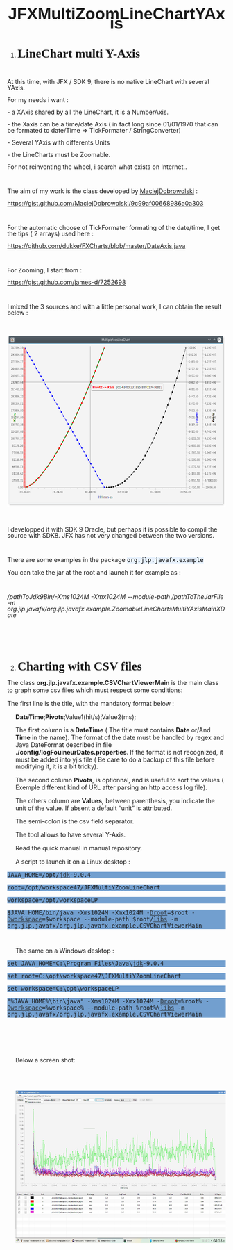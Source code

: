<!DOCTYPE HTML PUBLIC "-//W3C//DTD HTML 4.0 Transitional//EN">
<html>
<head>
	<meta http-equiv="content-type" content="text/html; charset=utf-8"/>
	<title></title>
	<meta name="generator" content="LibreOffice 5.4.5.1 (Linux)"/>
	<meta name="created" content="2017-11-20T11:24:41.257874917"/>
	<meta name="changed" content="2018-03-27T08:19:23.311842894"/>
	<style type="text/css">
		@page { margin: 2cm }
		p { margin-bottom: 0.25cm; line-height: 120% }
		h1 { margin-bottom: 0.21cm }
		h1.western { font-family: "Liberation Serif", serif }
		h1.cjk { font-family: "Noto Sans CJK SC Regular"; font-size: 24pt }
		h1.ctl { font-family: "Lohit Devanagari"; font-size: 24pt }
		a:link { so-language: zxx }
	</style>
</head>
<body lang="en-US" dir="ltr">
<p align="center" style="margin-top: 0.42cm; margin-bottom: 0.21cm; line-height: 100%; page-break-after: avoid">
<font face="Liberation Sans, sans-serif"><font size="6" style="font-size: 28pt"><b>JFXMultiZoomLineChartYAxis</b></font></font></p>
<ol>
	<li/>
<h1 class="western">LineChart multi Y-Axis</h1>
</ol>
<p style="margin-bottom: 0cm; line-height: 100%"><br/>

</p>
<p style="margin-bottom: 0cm; line-height: 100%">At this time, with
JFX / SDK 9, there is no native LineChart with several YAxis.</p>
<p style="margin-bottom: 0cm; line-height: 100%"> For my needs i
want&nbsp;:</p>
<p style="margin-bottom: 0cm; line-height: 100%">- a XAxis shared by
all the LineChart, it is a NumberAxis.</p>
<p style="margin-bottom: 0cm; line-height: 100%">- the Xaxis can be a
time/date Axis ( in fact long since 01/01/1970 that can be formated
to date/Time =&gt; TickFormater / StringConverter)</p>
<p style="margin-bottom: 0cm; line-height: 100%">- Several YAxis with
differents Units</p>
<p style="margin-bottom: 0cm; line-height: 100%">- the LineCharts
must be Zoomable.</p>
<p style="margin-bottom: 0cm; line-height: 100%"> 
</p>
<p style="margin-bottom: 0cm; line-height: 100%">For not reinventing
the wheel, i search what exists on Internet..</p>
<p style="margin-bottom: 0cm; line-height: 100%"><br/>

</p>
<p style="margin-bottom: 0cm; line-height: 100%">The aim of my work
is the class developed by <a href="https://gist.github.com/MaciejDobrowolski">MaciejDobrowolski</a>&nbsp;:</p>
<p style="margin-bottom: 0cm; line-height: 100%"><a href="https://gist.github.com/MaciejDobrowolski/9c99af00668986a0a303">https://gist.github.com/MaciejDobrowolski/9c99af00668986a0a303</a></p>
<p style="margin-bottom: 0cm; line-height: 100%"><br/>

</p>
<p style="margin-bottom: 0cm; line-height: 100%">For the automatic
choose of TickFormater formating   of the date/time, I get the tips (
2 arrays)  used here : 
</p>
<p style="margin-bottom: 0cm; line-height: 100%"><a href="https://github.com/dukke/FXCharts/blob/master/DateAxis.java">https://github.com/dukke/FXCharts/blob/master/DateAxis.java</a></p>
<p style="margin-bottom: 0cm; line-height: 100%"><br/>

</p>
<p style="margin-bottom: 0cm; line-height: 100%">For Zooming, I start
from : 
</p>
<p style="margin-bottom: 0cm; line-height: 100%"><a href="https://gist.github.com/james-d/7252698">https://gist.github.com/james-d/7252698</a></p>
<p style="margin-bottom: 0cm; line-height: 100%"><br/>

</p>
<p style="margin-bottom: 0cm; line-height: 100%">I mixed the 3
sources and with a little personal work, I can obtain the result
below :</p>
<p style="margin-bottom: 0cm; line-height: 100%"><br/>

</p>
<p style="margin-bottom: 0cm; line-height: 100%"><img src="readme_html_d8ce468dc07d2661.png" name="Image1" align="bottom" width="643" height="399" border="0"/>
</p>
<p style="margin-bottom: 0cm; line-height: 100%"><br/>

</p>
<p style="margin-bottom: 0cm; line-height: 100%">I developped it with
SDK 9 Oracle, but perhaps it is possible to compil the source with
SDK8. JFX has not very changed between the two versions. 
</p>
<p style="margin-bottom: 0cm; line-height: 100%"><br/>

</p>
<p style="margin-bottom: 0cm; line-height: 100%">There are some
examples in the package <font color="#000000"><font face="Monospace"><font size="2" style="font-size: 10pt"><span style="background: #e8f2fe">org.jlp.javafx.example</span></font></font></font></p>
<p style="margin-bottom: 0cm; line-height: 100%">You can take the jar
at the root and launch it for example as :</p>
<p style="margin-bottom: 0cm; line-height: 100%"><br/>

</p>
<p style="margin-bottom: 0cm; line-height: 100%"><i>/pathToJdk9Bin/-Xms1024M
-Xmx1024M --module-path /pathToTheJarFile -m
org.jlp.javafx/org.jlp.javafx.example.ZoomableLineChartsMultiYAxisMainXDate</i></p>
<p style="margin-bottom: 0cm; line-height: 100%"><br/>

</p>
<p style="margin-bottom: 0cm; line-height: 100%"><br/>

</p>
<ol start="2">
	<li/>
<h1 class="western">Charting with CSV files</h1>
</ol>
<p>The class <b>org.jlp.javafx.example.CSVChartViewerMain</b> is the
main class to graph some csv files which must respect some
conditions:</p>
<p>The first line is the title, with the mandatory format below :</p>
<p lang="en-GB" style="margin-left: 0.5cm; font-weight: normal"><b>DateTime</b>;<b>Pivots</b>;Value1(hit/s);Value2(ms);</p>
<p lang="en-GB" style="margin-left: 0.5cm; font-weight: normal">The
first column is a <b>DateTime</b> ( The title must contains <b>Date</b>
or/And <b>Time</b> in the name). The format of the date must be
handled by regex and Java DateFormat described in file
<b>./config/</b><b>logFouineurDates.properties. </b>If the format is
not recognized, it must be added into yjis file ( Be care to do a
backup of this file before modifying it, it is a bit tricky).</p>
<p lang="en-GB" style="margin-left: 0.5cm; font-weight: normal">The
second column <b>Pivots</b>, is optionnal, and is useful to sort the
values ( Exemple different kind of URL after parsing an http access
log file).</p>
<p lang="en-GB" style="margin-left: 0.5cm; font-weight: normal">The
others column are <b>Values,</b> between parenthesis, you indicate
the unit of the value. If absent a default “unit” is attributed.</p>
<p lang="en-GB" style="margin-left: 0.5cm">The semi-colon is the csv
field separator.</p>
<p lang="en-GB" style="margin-left: 0.5cm">The tool allows to have
several Y-Axis.</p>
<p lang="en-GB" style="margin-left: 0.5cm">Read the quick manual in
manual repository.</p>
<p lang="en-GB" style="margin-left: 0.5cm">A script to launch it on a
Linux  desktop :</p>
<p lang="en-GB" style="margin-bottom: 0cm; line-height: 100%; background: #729fcf">
<font face="Monospace"><font size="2" style="font-size: 10pt">JAVA_HOME=/opt/</font></font><font color="#31363b"><font face="Monospace"><font size="2" style="font-size: 10pt"><u>jdk</u></font></font></font><font face="Monospace"><font size="2" style="font-size: 10pt">-9.0.4</font></font></p>
<p align="left" style="margin-bottom: 0cm; line-height: 100%; background: #729fcf">
<font face="Monospace"><font size="2" style="font-size: 10pt">root=/opt/workspace47/JFXMultiYZoomLineChart</font></font></p>
<p align="left" style="margin-bottom: 0cm; line-height: 100%; background: #729fcf">
<font face="Monospace"><font size="2" style="font-size: 10pt">workspace=/opt/workspaceLP</font></font></p>
<p align="left" style="margin-bottom: 0cm; line-height: 100%; background: #729fcf">
<font face="Monospace"><font size="2" style="font-size: 10pt">$JAVA_HOME/bin/java
-Xms1024M -Xmx1024M -</font></font><font color="#31363b"><font face="Monospace"><font size="2" style="font-size: 10pt"><u>Droot</u></font></font></font><font face="Monospace"><font size="2" style="font-size: 10pt">=$root
-</font></font><font color="#31363b"><font face="Monospace"><font size="2" style="font-size: 10pt"><u>Dworkspace</u></font></font></font><font face="Monospace"><font size="2" style="font-size: 10pt">=$workspace
 --module-path $root/</font></font><font color="#31363b"><font face="Monospace"><font size="2" style="font-size: 10pt"><u>libs</u></font></font></font><font face="Monospace"><font size="2" style="font-size: 10pt">
-m org.jlp.javafx/org.jlp.javafx.example.CSVChartViewerMain</font></font></p>
<p lang="en-GB" style="margin-left: 0.5cm; margin-bottom: 0cm; line-height: 100%">
<br/>

</p>
<p lang="en-GB" style="margin-left: 0.5cm">The same on a Windows
desktop :</p>
<p lang="en-GB" style="margin-bottom: 0cm; line-height: 100%; background: #729fcf">
<font face="Monospace"><font size="2" style="font-size: 10pt">set
JAVA_HOME=C:\Program Files\Java\</font></font><font color="#31363b"><font face="Monospace"><font size="2" style="font-size: 10pt"><u>jdk</u></font></font></font><font face="Monospace"><font size="2" style="font-size: 10pt">-9.0.4</font></font></p>
<p align="left" style="margin-bottom: 0cm; line-height: 100%; background: #729fcf">
<font face="Monospace"><font size="2" style="font-size: 10pt">set
root=C:\opt\workspace47\JFXMultiYZoomLineChart</font></font></p>
<p align="left" style="margin-bottom: 0cm; line-height: 100%; background: #729fcf">
<font face="Monospace"><font size="2" style="font-size: 10pt">set
workspace=C:\opt\workspaceLP</font></font></p>
<p align="left" style="margin-bottom: 0cm; line-height: 100%; background: #729fcf">
<font face="Monospace"><font size="2" style="font-size: 10pt">&quot;%JAVA_HOME%\bin\java&quot;
-Xms1024M -Xmx1024M -</font></font><font color="#31363b"><font face="Monospace"><font size="2" style="font-size: 10pt"><u>Droot</u></font></font></font><font face="Monospace"><font size="2" style="font-size: 10pt">=%root%
-</font></font><font color="#31363b"><font face="Monospace"><font size="2" style="font-size: 10pt"><u>Dworkspace</u></font></font></font><font face="Monospace"><font size="2" style="font-size: 10pt">=%workspace%
 --module-path %root%\</font></font><font color="#31363b"><font face="Monospace"><font size="2" style="font-size: 10pt"><u>libs</u></font></font></font><font face="Monospace"><font size="2" style="font-size: 10pt">
-m org.jlp.javafx/org.jlp.javafx.example.CSVChartViewerMain</font></font></p>
<p lang="en-GB" style="margin-left: 0.5cm; margin-bottom: 0cm; line-height: 100%">
<br/>

</p>
<p lang="en-GB" style="margin-left: 0.5cm"><br/>
<br/>

</p>
<p lang="en-GB" style="margin-left: 0.5cm; page-break-before: always">
Below a screen shot:</p>
<p lang="en-GB" style="margin-left: 0.5cm"><br/>
<br/>

</p>
<p lang="en-GB" style="margin-left: 0.5cm"><img src="readme_html_3600c0052a4b9116.jpg" name="Image2" align="bottom" width="624" height="351" border="0"/>
</p>
</body>
</html>